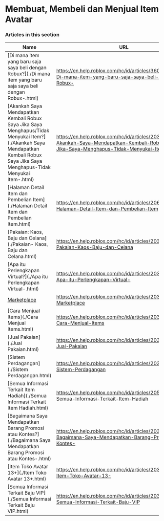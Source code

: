# Membuat, Membeli dan Menjual Item Avatar  
### Articles in this section
Name|URL
-|-
[Di mana item yang baru saja saya beli dengan Robux?](./Di mana item yang baru saja saya beli dengan Robux-.html) |https://en.help.roblox.com/hc/id/articles/360029542532-Di-mana-item-yang-baru-saja-saya-beli-dengan-Robux-
[Akankah Saya Mendapatkan Kembali Robux Saya Jika Saya Menghapus/Tidak Menyukai Item?](./Akankah Saya Mendapatkan Kembali Robux Saya Jika Saya Menghapus-Tidak Menyukai Item-.html) |https://en.help.roblox.com/hc/id/articles/203313290-Akankah-Saya-Mendapatkan-Kembali-Robux-Saya-Jika-Saya-Menghapus-Tidak-Menyukai-Item-
[Halaman Detail Item dan Pembelian Item](./Halaman Detail Item dan Pembelian Item.html) |https://en.help.roblox.com/hc/id/articles/206142306-Halaman-Detail-Item-dan-Pembelian-Item
[Pakaian: Kaos, Baju dan Celana](./Pakaian- Kaos, Baju dan Celana.html) |https://en.help.roblox.com/hc/id/articles/203313170-Pakaian-Kaos-Baju-dan-Celana
[Apa itu Perlengkapan Virtual?](./Apa itu Perlengkapan Virtual-.html) |https://en.help.roblox.com/hc/id/articles/203313630-Apa-itu-Perlengkapan-Virtual-
[Marketplace](./Marketplace.html) |https://en.help.roblox.com/hc/id/articles/203313300-Marketplace
[Cara Menjual Items](./Cara Menjual Items.html) |https://en.help.roblox.com/hc/id/articles/203313260-Cara-Menjual-Items
[Jual Pakaian](./Jual Pakaian.html) |https://en.help.roblox.com/hc/id/articles/203313180-Jual-Pakaian
[Sistem Perdagangan](./Sistem Perdagangan.html) |https://en.help.roblox.com/hc/id/articles/203313310-Sistem-Perdagangan
[Semua Informasi Terkait Item Hadiah](./Semua Informasi Terkait Item Hadiah.html) |https://en.help.roblox.com/hc/id/articles/205630374-Semua-Informasi-Terkait-Item-Hadiah
[Bagaimana Saya Mendapatkan Barang Promosi atau Kontes?](./Bagaimana Saya Mendapatkan Barang Promosi atau Kontes-.html) |https://en.help.roblox.com/hc/id/articles/203313270-Bagaimana-Saya-Mendapatkan-Barang-Promosi-atau-Kontes-
[Item Toko Avatar 13+](./Item Toko Avatar 13+.html) |https://en.help.roblox.com/hc/id/articles/203313320-Item-Toko-Avatar-13-
[Semua Informasi Terkait Baju VIP](./Semua Informasi Terkait Baju VIP.html) |https://en.help.roblox.com/hc/id/articles/203314080-Semua-Informasi-Terkait-Baju-VIP